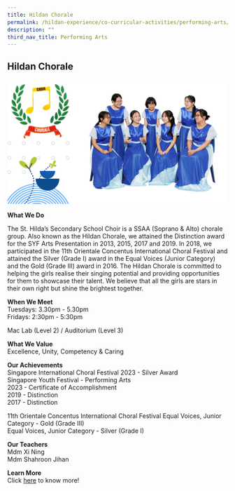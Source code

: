 ```yaml
---
title: Hildan Chorale
permalink: /hildan-experience/co-curricular-activities/performing-arts/hildan-chorale/
description: ""
third_nav_title: Performing Arts
---
```

Hildan Chorale
--------------

![](/images/CCA/Choir%202023.png)

**What We Do** <br>

The St. Hilda’s Secondary School Choir is a SSAA (Soprano &amp; Alto) chorale group. Also known as the&nbsp;Hildan&nbsp;Chorale, we attained the Distinction award for the SYF Arts Presentation in 2013, 2015, 2017 and 2019. In 2018, we participated in the 11th Orientale Concentus International Choral Festival and attained the Silver (Grade I) award in the Equal Voices (Junior Category) and the Gold (Grade III) award in 2016. The&nbsp;Hildan&nbsp;Chorale is committed to helping the girls&nbsp;realise&nbsp;their singing potential and providing opportunities for them to showcase their talent. We believe that all the girls are stars in their own right but shine the brightest together.


**When We Meet** <br>
Tuesdays:&nbsp;3.30pm - 5.30pm&nbsp;  
Fridays:&nbsp;2:30pm - 5:30pm

Mac Lab (Level 2) / Auditorium (Level 3)

**What We Value** <br>
Excellence, Unity, Competency & Caring <br>

**Our Achievements**<br>
Singapore International Choral Festival 2023 - Silver Award<br>
Singapore Youth Festival - Performing Arts  <br>
2023 - Certificate of Accomplishment<br>
2019 - Distinction  <br>
2017 - Distinction <br>
  
11th Orientale Concentus International Choral Festival 
Equal Voices, Junior Category - Gold (Grade III) <br>
Equal Voices, Junior Category -&nbsp;Silver (Grade I) <br>

**Our Teachers** <br>
Mdm Xi Ning <br>
Mdm Shahroon Jihan <br>

**Learn More** <br>
Click&nbsp;[here](/files/CCA/Chorale.pdf)&nbsp;to know more!
